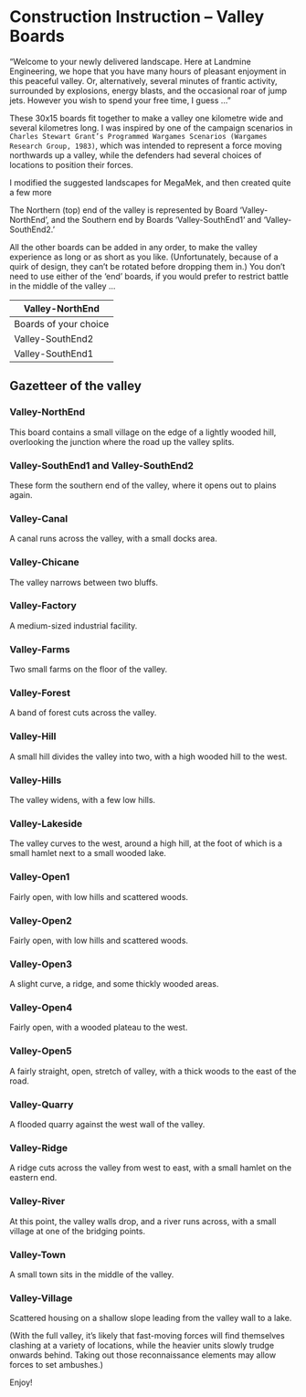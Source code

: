 # Construction Instruction – Valley Boards

“Welcome to your newly delivered landscape. Here at Landmine Engineering, we hope that you have many hours of pleasant
enjoyment in this peaceful valley. Or, alternatively, several minutes of frantic activity, surrounded by explosions,
energy blasts, and the occasional roar of jump jets. However you wish to spend your free time, I guess …”

These 30x15 boards fit together to make a valley one kilometre wide and several kilometres long. I was inspired by one
of the campaign scenarios in `Charles Stewart Grant’s Programmed Wargames Scenarios (Wargames Research Group, 1983)`,
which was intended to represent a force moving northwards up a valley, while the defenders had several choices of
locations to position their forces.

I modified the suggested landscapes for MegaMek, and then created quite a few more

The Northern (top) end of the valley is represented by Board ‘Valley-NorthEnd’, and the Southern end by Boards
‘Valley-SouthEnd1’ and ‘Valley-SouthEnd2.’

All the other boards can be added in any order, to make the valley experience as long or as short as you like.
(Unfortunately, because of a quirk of design, they can’t be rotated before dropping them in.) You don’t need to use
either of the ‘end’ boards, if you would prefer to restrict battle in the middle of the valley ...

| Valley-NorthEnd       |
|-----------------------|
| Boards of your choice |
| Valley-SouthEnd2      |
| Valley-SouthEnd1      |

## Gazetteer of the valley

### Valley-NorthEnd

This board contains a small village on the edge of a lightly wooded hill, overlooking the junction where the road up the
valley splits.

### Valley-SouthEnd1 and Valley-SouthEnd2

These form the southern end of the valley, where it opens out to plains again.

### Valley-Canal

A canal runs across the valley, with a small docks area.

### Valley-Chicane

The valley narrows between two bluffs.

### Valley-Factory

A medium-sized industrial facility.

### Valley-Farms

Two small farms on the floor of the valley.

### Valley-Forest

A band of forest cuts across the valley.

### Valley-Hill

A small hill divides the valley into two, with a high wooded hill to the west.

### Valley-Hills

The valley widens, with a few low hills.

### Valley-Lakeside

The valley curves to the west, around a high hill, at the foot of which is a small hamlet next to a small wooded lake.

### Valley-Open1

Fairly open, with low hills and scattered woods.

### Valley-Open2

Fairly open, with low hills and scattered woods.

### Valley-Open3

A slight curve, a ridge, and some thickly wooded areas.

### Valley-Open4

Fairly open, with a wooded plateau to the west.

### Valley-Open5

A fairly straight, open, stretch of valley, with a thick woods to the east of the road.

### Valley-Quarry

A flooded quarry against the west wall of the valley.

### Valley-Ridge

A ridge cuts across the valley from west to east, with a small hamlet on the eastern end.

### Valley-River

At this point, the valley walls drop, and a river runs across, with a small village at one of the bridging points.

### Valley-Town

A small town sits in the middle of the valley.

### Valley-Village

Scattered housing on a shallow slope leading from the valley wall to a lake.

(With the full valley, it’s likely that fast-moving forces will find themselves clashing at a variety of locations,
while the heavier units slowly trudge onwards behind. Taking out those reconnaissance elements may allow forces to set
ambushes.)

Enjoy!
